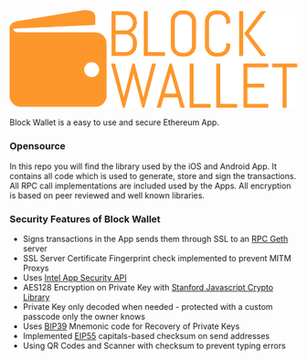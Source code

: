![](logo.png)

Block Wallet is a easy to use and secure Ethereum App.

### Opensource
In this repo you will find the library used by the iOS and Android App. It contains all code which is used to generate, store and sign the transactions. All RPC call implementations are included used by the Apps. All encryption is based on peer reviewed and well known libraries.

### Security Features of Block Wallet
  - Signs transactions in the App sends them through SSL to an [RPC Geth](https://github.com/ethereum/go-ethereum/wiki/geth) server
  - SSL Server Certificate Fingerprint check implemented to prevent MITM Proxys
  - Uses [Intel App Security API](https://software.intel.com/en-us/app-security-api/api)
  - AES128 Encryption on Private Key with [Stanford Javascript Crypto Library](https://github.com/bitwiseshiftleft/sjcl)
  - Private Key only decoded when needed - protected with a custom passcode only the owner knows
  - Uses [BIP39](https://github.com/bitcoin/bips/blob/master/bip-0039.mediawiki) Mnemonic code for Recovery of Private Keys
  - Implemented [EIP55](https://github.com/ethereum/EIPs/issues/55) capitals-based checksum on send addresses
  - Using QR Codes and Scanner with checksum to prevent typing errors

